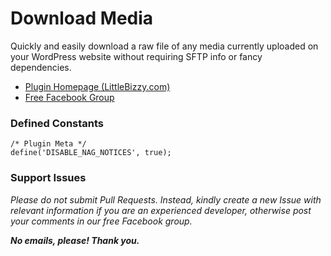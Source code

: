 # Download Media

Quickly and easily download a raw file of any media currently uploaded on your WordPress website without requiring SFTP info or fancy dependencies.

* [Plugin Homepage (LittleBizzy.com)](https://www.littlebizzy.com/plugins/download-media)
* [Free Facebook Group](https://www.facebook.com/groups/littlebizzy/)

### Defined Constants

    /* Plugin Meta */
    define('DISABLE_NAG_NOTICES', true);

### Support Issues

*Please do not submit Pull Requests. Instead, kindly create a new Issue with relevant information if you are an experienced developer, otherwise post your comments in our free Facebook group.*

***No emails, please! Thank you.***
